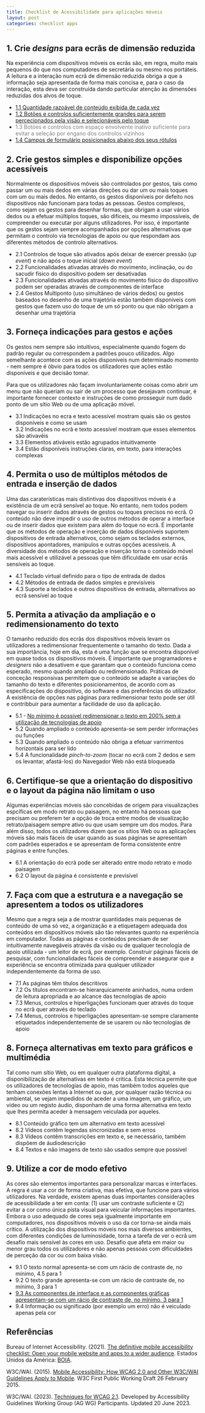 ```yaml
---
title: Checklist de Acessibilidade para aplicações móveis
layout: post
categories: checklist apps
---
```


## 1. Crie <em lang="en">designs</em> para ecrãs de dimensão reduzida

Na experiência com dispositivos móveis os ecrãs são, em regra, muito mais pequenos do que nos computadores de secretária ou mesmo nos portáteis. A leitura e a interação num ecrã de dimensão reduzida obriga a que a informação seja apresentada de forma mais concisa e, para o caso da interação, esta deva ser construída dando particular atenção às dimensões reduzidas  dos alvos de toque. 

- [1.1 Quantidade razoável de conteúdo exibida de cada vez](11.md)
- [1.2 Botões e controlos suficientemente grandes para serem percecionados pela visão e selecionáveis pelo toque](12.md)
- <font color="gray">1.3 Botões e controlos com espaço envolvente inativo suficiente para evitar a seleção por engano dos controlos vizinhos</font>
- [1.4 Campos de formulário posicionados abaixo dos seus rótulos](14.md)

## 2. Crie gestos simples e disponibilize opções acessíveis

Normalmente os dispositivos móveis são controlados por gestos, tais como passar um ou mais dedos em várias direções ou dar um ou mais toques com um ou mais dedos. No entanto, os gestos disponíveis por defeito nos dispositivos não funcionam para todas as pessoas. Gestos complexos, como sejam os gestos para desenhar formas, que obrigam a usar vários dedos ou a efetuar múltiplos toques, são difíceis, ou mesmo impossíveis, de compreender ou executar por alguns utilizadores. Por isso, é importante que os gestos sejam sempre acompanhados por opções alternativas que permitam o controlo via tecnologias de apoio ou que respondam aos diferentes métodos de controlo alternativos.

- 2.1 Controlos de toque são ativados após deixar de exercer pressão (_up event_) e não após o toque inicial (_down event_)
- 2.2 Funcionalidades ativadas através do movimento, inclinação, ou do sacudir físico do dispositivo podem ser desativadas
- 2.3 Funcionalidades ativadas através do movimento físico do dispositivo podem ser operadas através de componentes de interface
- 2.4 Gestos Multiponto (uso simultâneo de vários dedos) ou gestos baseados no desenho de uma trajetória estão também disponíveis com gestos que fazem uso do toque de um só ponto ou que não obrigam a desenhar uma trajetória

## 3. Forneça indicações para gestos e ações

Os gestos nem sempre são intuitivos, especialmente quando fogem do padrão regular ou correspondem a padrões pouco utilizados. Algo semelhante acontece com as ações disponíveis num determinado momento - nem sempre é óbvio para todos os utilizadores que ações estão disponíveis e que decisão tomar.

Para que os utilizadores não façam involuntariamente coisas como abrir um menu que não queriam ou sair de um processo que desejavam continuar, é importante fornecer contexto e instruções de como prosseguir num dado ponto de um sítio Web ou de uma aplicação móvel.

- 3.1 Indicações no ecra e texto acessível mostram quais são os gestos disponíveis e como se usam
- 3.2 Indicações no ecrã e texto acessível mostram que esses elementos são ativavéis       
- 3.3 Elementos ativáveis estão agrupados intuitivamente
- 3.4 Estão disponíveis instruções claras, em texto, para interações complexas

## 4. Permita o uso de múltiplos métodos de entrada e inserção de dados

Uma das caraterísticas mais distintivas dos dispositivos móveis é a existência de um ecrã sensível ao toque. No entanto, nem todos podem navegar ou inserir dados através de gestos ou toques precisos no ecrã. O conteúdo não deve impedir o uso de outros métodos de operar a interface ou de inserir dados que existem para além do toque no ecrã. É importante que os métodos de operação e inserção de dados disponíveis suportem dispositivos de entrada alternativos, como sejam os teclados externos, dispositivos apontadores, manipulos e outras opções acessíveis. A diversidade dos métodos de operação e inserção torna o conteúdo móvel mais acessível e utilizável a pessoas que têm dificuldade em usar ecrãs sensíveis ao toque.

- 4.1 Teclado virtual definido para o tipo de entrada de dados
- 4.2 Métodos de entrada de dados simples e previsíveis
- 4.3 Suporte a teclados e outros dispositivos de entrada, alternativos ao ecrã sensível ao toque

## 5. Permita a ativação da ampliação e o redimensionamento do texto

O tamanho reduzido dos ecrãs dos dispositivos móveis levam os utilizadores a redimensionar frequentemente o tamanho do texto. Dada a sua importância, hoje em dia, esta é uma função que se encontra disponível em quase todos os dispositivos móveis. É importante que programadores e <em lang="en">designers</em> não a desativem e que garantam que o conteúdo funciona como esperado, mesmo quando ampliado ou redimensionado. Práticas de conceção responsivas permitem que o conteúdo se adapte a variações do tamanho do texto e diferentes posicionamentos, de acordo com as especificações do dispositivo, do software e das preferências do utilizador. A existência de opções nas páginas para redimensionar texto pode ser útil e contribbuir para aumentar a facilidade de uso da aplicação.

- 5.1 - [No mínimo é possível redimensionar o texto em 200% sem a utilização de tecnologias de apoio](51.md)
- 5.2 Quando ampliado o conteúdo apresenta-se sem perder informações ou funções
- 5.3 Quando ampliado o conteúdo não obriga a efetuar varrimentos horizontais para ser lido
- 5.4 A funcionalidade _pinch-to-zoom_ (tocar no ecrã com 2 dedos e sem os levantar, afastá-los) do Navegador Web não está bloqueada

## 6. Certifique-se que a orientação do dispositivo e o layout da página não limitam o uso

Algumas experiências móveis são concebidas de origem para visualizações espcíficas em modo retrato ou paisagem, no entanto há pessoas que precisam ou preferem ter a opção de troca entre modos de visualização retrato/paisagem sempre ativo ou que usam sempre um dos modos. Para além disso, todos os utilizadores dizem que os sítios Web ou as aplicações móveis são mais fáceis de usar quando as suas páginas se apresentam com padrões esperados e se apresentam de forma consistente entre páginas e entre funções.

- 6.1 A orientação do ecrã pode ser alterado entre modo retrato e modo paisagem
- 6.2 O layout da página é consistente e previsível

## 7. Faça com que a estrutura e a navegação se apresentem a todos os utilizadores

Mesmo que a regra seja a de mostrar quantidades mais pequenas de conteúdo de uma só vez, a organização e a etiquetagem adequada dos conteúdos em dispositivos móveis são tão relevantes   quanto na experiência em computador. Todas as páginas e conteúdos precisam de ser intuitivamente navegáveis através da visão ou de qualquer tecnologia de apoio utilizada - um leitor de ecrã, por exemplo. Construir páginas fáceis de pesquisar, com funcionalidades fáceis de compreender e assegurar que a experiência se encontra otimizada para qualquer utilizador independentemente da forma de uso.

- 7.1 As páginas têm títulos descritivos
- 7.2 Os títulos encontram-se hierarquicamente aninhados, numa ordem de leitura apropriada e ao alcance das tecnologias de apoio
- 7.3 Menus, controlos e hiperligações funcionam quer através do toque no ecrã quer através do teclado
- 7.4 Menus, controlos e hiperligações apresentam-se sempre claramente etiquetados independentemente de se usarem ou não tecnologias de apoio

## 8. Forneça alternativas em texto para gráficos e multimédia

Tal como num sítio Web, ou em qualquer outra plataforma digital, a disponibilização de alternativas em texto é crítica. Esta técnica permite que os utilizadores de tecnologias de apoio, mas também todos aqueles que tenham conexões lentas à Internet ou que, por qualquer razão técnica ou ambiental, se vejam impedidos de aceder a uma imagem, um gráfico, um vídeo ou um registo áudio, disponham de uma forma alternativa em texto que lhes permita aceder à mensagem veiculada por aqueles.

- 8.1 Conteúdo gráfico tem um alternativo em texto acessível
- 8.2 Vídeos contêm legendas sincronizadas e sem erros
- 8.3 Vídeos contêm transcrições em texto e, se necessário, também dispõem de áudiodescrição
- 8.4 Textos e não imagens de texto são usados sempre que possível

## 9. Utilize a cor de modo efetivo

As cores são elementos importantes para personalizar marcas e interfaces. A regra é usar a cor de forma criativa, mas efetiva, que funcione para vários utilizadores. Na verdade, existem apenas duas importantes considerações de acessibilidade a ter em conta: (1) usar um contraste suficiente e (2) evitar a cor como única pista visual para veicular informações importantes. Embora o uso adequado de cores seja igualmente importante em computadores, nos dispositivos móveis o uso da cor torna-se ainda mais crítico. A utilização dos dispositivos móveis nos mais diversos ambientes, com diferentes condições de luminosidade, torna a tarefa de ver o ecrã um desafio mais sensível às cores em uso. Desafio que afeta em maior ou menor grau todos os utilizadores e não apenas pessoas com dificuldades de perceção da cor ou com baixa visão.

- 9.1 O texto normal apresenta-se com um rácio de contraste de, no mínimo, 4.5 para 1
- 9.2 O texto grande apresenta-se com um rácio de contraste de, no mínimo, 3 para 1
- [9.3 As componentes de interface e as componentes gráficas apresentam-se com um rácio de contraste de, no mínimo, 3 para 1](93.md)
- 9.4 Informação ou significado (por exemplo um erro) não é veiculado apenas pela cor

## Referências

Bureau of Internet Accessibility. (2021). [The definitive mobile accessibility checklist: Open your mobile website and apps to a wider audience](https://www.boia.org/definitive-mobile-accessibility-checklist). Estados Unidos da América: [BOIA](https://www.boia.org).

W3C/WAI. (2015). [Mobile Accessibility: How WCAG 2.0 and Other W3C/WAI Guidelines Apply to Mobile](https://www.w3.org/TR/mobile-accessibility-mapping/). W3C First Public Working Draft 26 February 2015.

W3C/WAI. (2023). [Techniques for WCAG 2.1](https://www.w3.org/WAI/WCAG21/Techniques/). Developed by Accessibility Guidelines Working Group (AG WG) Participants. Updated 20 June 2023.
